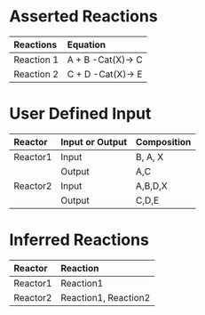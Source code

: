 # Asserted Reactions 
|Reactions| Equation|
|:---|:---|
|Reaction 1|A + B -Cat(X)-> C|
|Reaction 2|C + D -Cat(X)-> E|

# User Defined Input
|Reactor|Input or Output|Composition|
|:---|:---|:---|
|Reactor1|Input|B, A, X |
|		 |Output|A,C|
|Reactor2|Input|A,B,D,X|
|	     |Output|C,D,E|

# Inferred Reactions
|Reactor|Reaction|
|:---|:---|
|Reactor1| Reaction1|
|Reactor2| Reaction1, Reaction2|